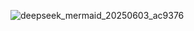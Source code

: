 

![deepseek_mermaid_20250603_ac9376](https://github.com/user-attachments/assets/b2700531-bd02-43a1-a94c-814f76737ae8)
